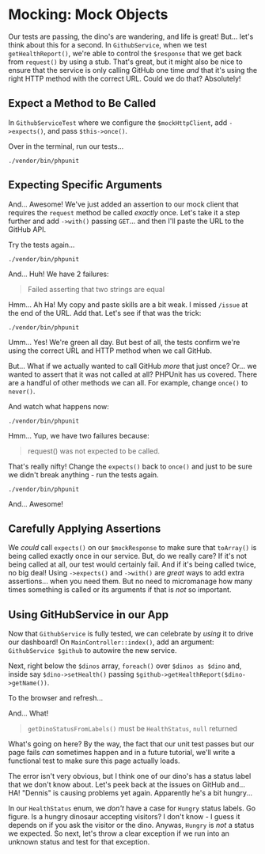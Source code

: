 # Mocking: Mock Objects

Our tests are passing, the dino's are wandering, and life is great! But... let's
think about this for a second. In `GithubService`, when we test `getHealthReport()`,
we're able to control the `$response` that we get back from `request()` by using
a stub. That's great, but it might also be nice to ensure that the service is only
calling GitHub one time *and* that it's using the right HTTP method with the correct URL.
Could we do that? Absolutely!

## Expect a Method to Be Called

In `GithubServiceTest` where we configure the `$mockHttpClient`, add `->expects()`,
and pass `$this->once()`.

Over in the terminal, run our tests...

```terminal
./vendor/bin/phpunit
```

## Expecting Specific Arguments

And... Awesome! We've just added an assertion to our mock client that requires the
`request` method be called *exactly* once. Let's take it a step further and
add `->with()` passing `GET`... and then
I'll paste the URL to the GitHub API.

Try the tests again...

```terminal-silent
./vendor/bin/phpunit
```

And... Huh! We have 2 failures:

> Failed asserting that two strings are equal

Hmm... Ah Ha! My copy and paste skills are a bit weak. I missed `/issue`
at the end of the URL. Add that. Let's see if that was the trick:

```terminal-silent
./vendor/bin/phpunit
```

Umm... Yes! We're green all day. But best of all, the tests confirm we're
using the correct URL and HTTP method when we call GitHub.

But... What if we actually wanted to call GitHub *more* that just once? Or... we wanted
to assert that it was not called at all?
PHPUnit has us covered. There are a handful of other methods we can all. For example,
change `once()` to `never()`.

And watch what happens now:

```terminal-silent
./vendor/bin/phpunit
```

Hmm... Yup, we have two failures because:

> request() was not expected to be called.

That's really nifty! Change the `expects()` back to `once()` and just to be sure
we didn't break anything - run the tests again.

```terminal-silent
./vendor/bin/phpunit
```

And... Awesome!

## Carefully Applying Assertions

We *could* call `expects()` on our `$mockResponse` to make sure that `toArray()`
is being called exactly once in our service. But, do we really care? If it's
not being called at all, our test would certainly fail. And if it's being called
twice, no big deal! Using `->expects()` and `->with()` are *great* ways to add
extra assertions... when you need them. But no need to micromanage how many times
something is called or its arguments if that is *not* so important.

## Using GitHubService in our App

Now that `GithubService` is fully tested, we can celebrate by *using* it to drive
our dashboard! On
`MainController::index()`, add an argument: `GithubService $github` to autowire
the new service.

Next, right below the `$dinos` array, `foreach()` over `$dinos as $dino` and, inside
say `$dino->setHealth()` passing `$github->getHealthReport($dino->getName())`.

To the browser and refresh...

And... What!

> `getDinoStatusFromLabels()` must be `HealthStatus`, `null` returned

What's going on here? By the way, the fact that our unit test passes but our
page fails *can* sometimes happen and in a future tutorial, we'll write a
functional test to make sure this page actually loads.

The error isn't very obvious, but I think one of our dino's has a status label that we don't 
know about. Let's peek back at the issues on GitHub and... HA! "Dennis"
is causing problems yet again. Apparently he's a bit hungry...

In our `HealthStatus` enum, we *don't* have a case for `Hungry` status labels.
Go figure. Is a hungry dinosaur accepting visitors? I don't know - I guess it
depends on if you ask the visitor or the dino. Anywas, `Hungry` is *not* a
status we expected. So next, let's throw a clear exception if we run into
an unknown status and test for that exception.
